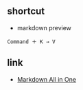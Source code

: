 ## shortcut
- markdown preview

```
Command ＋ K → V
```
   
## link
- [Markdown All in One](https://marketplace.visualstudio.com/items?itemName=yzhang.markdown-all-in-one)
